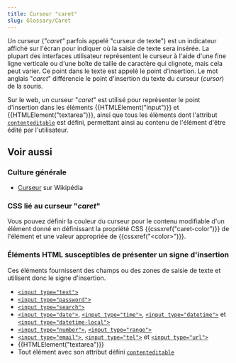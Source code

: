 ```yaml
---
title: Curseur "caret"
slug: Glossary/Caret
---
```


Un curseur (_"caret"_ parfois appelé "curseur de texte") est un indicateur affiché sur l'écran pour indiquer où la saisie de texte sera insérée. La plupart des interfaces utilisateur représentent le curseur à l'aide d'une fine ligne verticale ou d'une boîte de taille de caractère qui clignote, mais cela peut varier. Ce point dans le texte est appelé le point d'insertion. Le mot anglais "_caret_" différencie le point d'insertion du texte du curseur (_cursor_) de la souris.

Sur le web, un curseur "_caret_" est utilisé pour représenter le point d'insertion dans les éléments {{HTMLElement("input")}} et {{HTMLElement("textarea")}}, ainsi que tous les éléments dont l'attribut [`contenteditable`](/fr/docs/Web/HTML/Global_attributes#contenteditable) est défini, permettant ainsi au contenu de l'élément d'être édité par l'utilisateur.

## Voir aussi

### Culture générale

- [Curseur](https://fr.wikipedia.org/wiki/Curseur) sur Wikipédia

### CSS lié au curseur "_caret_"

Vous pouvez définir la couleur du curseur pour le contenu modifiable d'un élément donné en définissant la propriété CSS {{cssxref("caret-color")}} de l'élément et une valeur appropriée de {{cssxref("&lt;color&gt;")}}.

### Éléments HTML susceptibles de présenter un signe d'insertion

Ces éléments fournissent des champs ou des zones de saisie de texte et utilisent donc le signe d'insertion.

- [`<input type="text">`](/fr/docs/Web/HTML/Element/input/text)
- [`<input type="password">`](/fr/docs/Web/HTML/Element/input/password)
- [`<input type="search">`](/fr/docs/Web/HTML/Element/input/search)
- [`<input type="date">`](/fr/docs/Web/HTML/Element/input/date), [`<input type="time">`](/fr/docs/Web/HTML/Element/input/time), [`<input type="datetime">`](/fr/docs/Web/HTML/Element/input/datetime) et [`<input type="datetime-local">`](/fr/docs/Web/HTML/Element/input/datetime-local)
- [`<input type="number">`](/fr/docs/Web/HTML/Element/input/number), [`<input type="range">`](/fr/docs/Web/HTML/Element/input/range)
- [`<input type="email">`](/fr/docs/Web/HTML/Element/input/email), [`<input type="tel">`](/fr/docs/Web/HTML/Element/input/%3Cinput_type=_tel_%3E) et [`<input type="url">`](/fr/docs/Web/HTML/Element/input/url)
- {{HTMLElement("textarea")}}
- Tout élément avec son attribut défini [`contenteditable`](/fr/docs/Web/HTML/Global_attributes#contenteditable)
